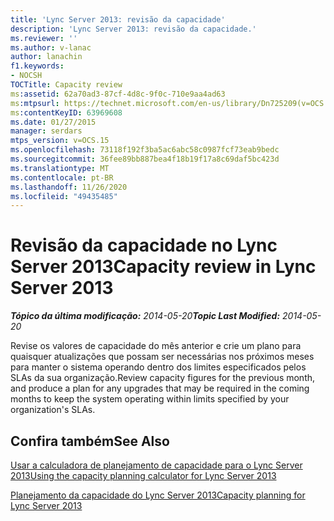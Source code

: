 ```yaml
---
title: 'Lync Server 2013: revisão da capacidade'
description: 'Lync Server 2013: revisão da capacidade.'
ms.reviewer: ''
ms.author: v-lanac
author: lanachin
f1.keywords:
- NOCSH
TOCTitle: Capacity review
ms:assetid: 62a70ad3-87cf-4d8c-9f0c-710e9aa4ad63
ms:mtpsurl: https://technet.microsoft.com/en-us/library/Dn725209(v=OCS.15)
ms:contentKeyID: 63969608
ms.date: 01/27/2015
manager: serdars
mtps_version: v=OCS.15
ms.openlocfilehash: 73118f192f3ba5ac6abc58c0987fcf73eab9bedc
ms.sourcegitcommit: 36fee89bb887bea4f18b19f17a8c69daf5bc423d
ms.translationtype: MT
ms.contentlocale: pt-BR
ms.lasthandoff: 11/26/2020
ms.locfileid: "49435485"
---
```

# <a name="capacity-review-in-lync-server-2013"></a><span data-ttu-id="ccaf3-103">Revisão da capacidade no Lync Server 2013</span><span class="sxs-lookup"><span data-stu-id="ccaf3-103">Capacity review in Lync Server 2013</span></span>

<div data-xmlns="http://www.w3.org/1999/xhtml">

<div class="topic" data-xmlns="http://www.w3.org/1999/xhtml" data-msxsl="urn:schemas-microsoft-com:xslt" data-cs="https://msdn.microsoft.com/">

<div data-asp="https://msdn2.microsoft.com/asp">



</div>

<div id="mainSection">

<div id="mainBody"><span data-ttu-id="ccaf3-104">

<span> </span></span><span class="sxs-lookup"><span data-stu-id="ccaf3-104">

<span> </span></span></span>

<span data-ttu-id="ccaf3-105">_**Tópico da última modificação:** 2014-05-20_</span><span class="sxs-lookup"><span data-stu-id="ccaf3-105">_**Topic Last Modified:** 2014-05-20_</span></span>

<span data-ttu-id="ccaf3-106">Revise os valores de capacidade do mês anterior e crie um plano para quaisquer atualizações que possam ser necessárias nos próximos meses para manter o sistema operando dentro dos limites especificados pelos SLAs da sua organização.</span><span class="sxs-lookup"><span data-stu-id="ccaf3-106">Review capacity figures for the previous month, and produce a plan for any upgrades that may be required in the coming months to keep the system operating within limits specified by your organization's SLAs.</span></span>

<div>

## <a name="see-also"></a><span data-ttu-id="ccaf3-107">Confira também</span><span class="sxs-lookup"><span data-stu-id="ccaf3-107">See Also</span></span>


[<span data-ttu-id="ccaf3-108">Usar a calculadora de planejamento de capacidade para o Lync Server 2013</span><span class="sxs-lookup"><span data-stu-id="ccaf3-108">Using the capacity planning calculator for Lync Server 2013</span></span>](lync-server-2013-capacity-planning-calculator.md)  


[<span data-ttu-id="ccaf3-109">Planejamento da capacidade do Lync Server 2013</span><span class="sxs-lookup"><span data-stu-id="ccaf3-109">Capacity planning for Lync Server 2013</span></span>](lync-server-2013-capacity-planning.md)  
  

<span data-ttu-id="ccaf3-110"></div>

</div>

<span> </span>

</div>

</div>

</span><span class="sxs-lookup"><span data-stu-id="ccaf3-110"></div>

</div>

<span> </span>

</div>

</div>

</span></span></div>

